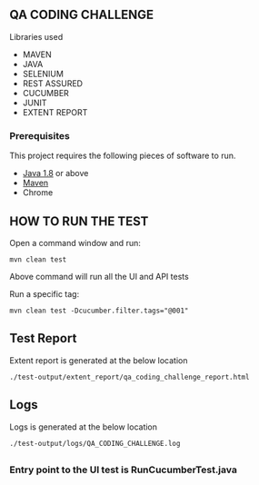 ## QA CODING CHALLENGE

Libraries used

* MAVEN
* JAVA
* SELENIUM
* REST ASSURED
* CUCUMBER
* JUNIT
* EXTENT REPORT

### Prerequisites

This project requires the following pieces of software to run.

* [Java 1.8](http://www.oracle.com/technetwork/java/javase/downloads/jdk8-downloads-2133151.html) or above
* [Maven](https://maven.apache.org/install.html)
* Chrome

## HOW TO RUN THE TEST

Open a command window and run:

    mvn clean test

Above command will run all the UI and API tests

Run a specific tag:

    mvn clean test -Dcucumber.filter.tags="@001"


## Test Report

Extent report is generated at the below location

    ./test-output/extent_report/qa_coding_challenge_report.html

## Logs

Logs is generated at the below location

    ./test-output/logs/QA_CODING_CHALLENGE.log

##

### Entry point to the UI test is **RunCucumberTest.java**
